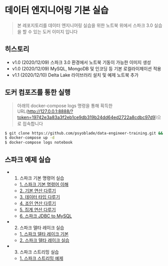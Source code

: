 # 데이터 엔지니어링 기본 실습
> 본 레포지토리를 데이터 엔지니어링 실습을 위한 노트북 위에서 스파크 3.0 실습을 할 수 있는 도커 이미지 입니다


## 히스토리
* v1.0 (2020/12/09) 스파크 3.0 환경에서 노트북 기동이 가능한 이미지 생성
* v1.0 (2020/12/09) MySQL, MongoDB 및 인코딩 등 기본 로컬라이제이션 적용
* v1.1 (2020/12/10) Delta Lake 라이브러리 설치 및 예제 노트북 추가


## 도커 컴포즈를 통한 실행
> 아래의 docker-compose logs 명령을 통해 획득한 URL(http://127.0.0.1:8888/?token=19742e3a83a3f2eb1ce9db319b24dd64ed2722a8cdbc97d9)으로 접속합니다
```bash
$ git clone https://github.com/psyoblade/data-engineer-training.git && cd data-engineer-training
$ docker-compose up -d
$ docker-compose logs notebook
```

## 스파크 예제 실습
* 1. 스파크 기본 명령어 실습
  - [1. 스파크 기본 명령어 이해](http://htmlpreview.github.io/?https://github.com/psyoblade/data-engineer-training/blob/master/notebooks/html/pyspark-basic-1.html)
  - [2. 기본 연산 다루기](http://htmlpreview.github.io/?https://github.com/psyoblade/data-engineer-training/blob/master/notebooks/html/pyspark-basic-2.html)
  - [3. 데이터 타입 다루기](http://htmlpreview.github.io/?https://github.com/psyoblade/data-engineer-training/blob/master/notebooks/html/pyspark-basic-3.html)
  - [4. 조인 연산 다루기](http://htmlpreview.github.io/?https://github.com/psyoblade/data-engineer-training/blob/master/notebooks/html/pyspark-basic-4.html)
  - [5. 집계 연산 다루기](http://htmlpreview.github.io/?https://github.com/psyoblade/data-engineer-training/blob/master/notebooks/html/pyspark-basic-5.html)
  - [6. 스파크 JDBC to MySQL](http://htmlpreview.github.io/?https://github.com/psyoblade/data-engineer-training/blob/master/notebooks/html/pyspark-basic-6.html)
* 2. 스파크 델타 레이크 실습
  - [1. 스파크 델타 레이크 기본](http://htmlpreview.github.io/?https://github.com/psyoblade/data-engineer-training/blob/master/notebooks/html/pyspark-delta-1.html)
  - [2. 스파크 델타 레이크 실습](http://htmlpreview.github.io/?https://github.com/psyoblade/data-engineer-training/blob/master/notebooks/html/pyspark-delta-2.html)
* 3. 스파크 스트리밍 실습
  - [1. 스파크 스트리밍 예제](http://htmlpreview.github.io/?https://github.com/psyoblade/data-engineer-training/blob/master/spark/notebooks/html/pyspark-stream-1.html)
